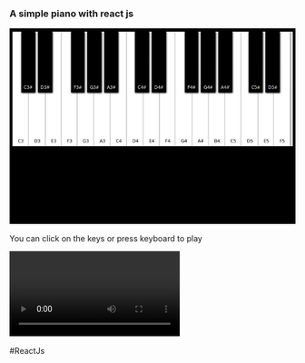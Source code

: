 
### A simple piano with react js

![Screenshot](/Piano.png)

You can click on the keys or press keyboard to play

![Demostration](/piano.mp4)


#ReactJs





